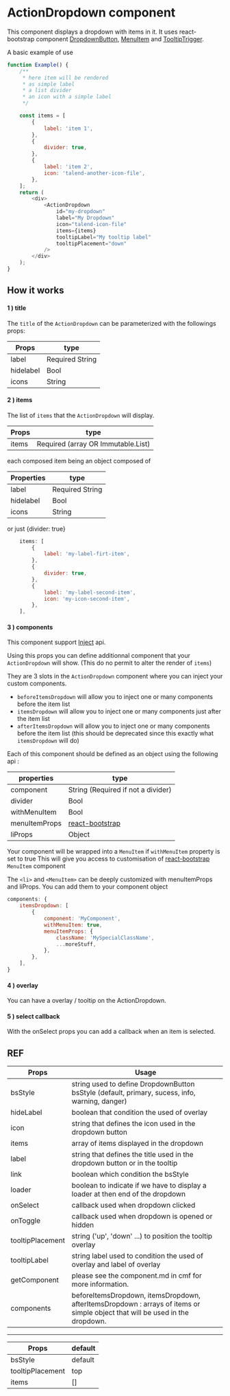 # ActionDropdown component

This component displays a dropdown with items in it. It uses react-bootstrap component [DropdownButton](https://react-bootstrap.github.io/components/dropdowns/#btn-dropdowns), [MenuItem](https://react-bootstrap.github.io/components/dropdowns/#menu-items) and [TooltipTrigger](https://react-bootstrap.github.io/components/tooltips/#tooltips).

A basic example of use

```javascript
function Example() {
	/**
	 * here item will be rendered
	 * as simple label
	 * a list divider
	 * an icon with a simple label
	 */

	const items = [
		{
			label: 'item 1',
		},
		{
			divider: true,
		},
		{
			label: 'item 2',
			icon: 'talend-another-icon-file',
		},
	];
	return (
		<div>
			<ActionDropdown
				id="my-dropdown"
				label="My Dropdown"
				icon="talend-icon-file"
				items={items}
				tooltipLabel="My tooltip label"
				tooltipPlacement="down"
			/>
		</div>
	);
}
```

## How it works

#### 1 ) title

The `title` of the `ActionDropdown` can be parameterized with the followings props:

| Props     | type            |
| --------- | --------------- |
| label     | Required String |
| hidelabel | Bool            |
| icons     | String          |

#### 2 ) items

The list of `items` that the `ActionDropdown` will display.

| Props | type                               |
| ----- | ---------------------------------- |
| items | Required (array OR Immutable.List) |

each composed item being an object composed of

| Properties | type            |
| ---------- | --------------- |
| label      | Required String |
| hidelabel  | Bool            |
| icons      | String          |

or just {divider: true}

```javascript
	items: [
		{
			label: 'my-label-firt-item',
		},
		{
			divider: true,
		},
		{
			label: 'my-label-second-item',
			icon: 'my-icon-second-item',
		},
	],
```

#### 3 ) components

This component support [Inject](../../Inject/Inject.md) api.

Using this props you can define additionnal component that your `ActionDropdown` will show.
(This do no permit to alter the render of `items`)

They are 3 slots in the `ActionDropdown` component where you can inject your custom components.

* `beforeItemsDropdown` will allow you to inject one or many components before the item list
* `itemsDropdown` will allow you to inject one or many components just after the item list
* `afterItemsDropdown` will allow you to inject one or many components before the item list (this should be deprecated since this exactly what `itemsDropdown` will do)

Each of this component should be defined as an object using the following api :

| properties    | type                                                                                       |
| ------------- | ------------------------------------------------------------------------------------------ |
| component     | String (Required if not a divider)                                                         |
| divider       | Bool                                                                                       |
| withMenuItem  | Bool                                                                                       |
| menuItemProps | [react-bootstrap](https://react-bootstrap.github.io/components/dropdowns/#menu-item-props) |
| liProps       | Object                                                                                     |

Your component will be wrapped into a `MenuItem` if `withMenuItem` property is set to true
This will give you access to customisation of [react-bootstrap](https://react-bootstrap.github.io/components/dropdowns/#menu-items) `MenuItem` component

The `<li>` and `<MenuItem>` can be deeply customized with menuItemProps and liProps.
You can add them to your component object

```javascript
components: {
	itemsDropdown: [
		{
			component: 'MyComponent',
			withMenuItem: true,
			menuItemProps: {
				className: 'MySpecialClassName',
				...moreStuff,
			},
		},
	],
}
```

#### 4 ) overlay

You can have a overlay / tooltip on the ActionDropdown.

#### 5 ) select callback

With the onSelect props you can add a callback when an item is selected.

## REF

| Props            | Usage                                                                                                                        |
| ---------------- | ---------------------------------------------------------------------------------------------------------------------------- |
| bsStyle          | string used to define DropdownButton bsStyle (default, primary, sucess, info, warning, danger)                               |
| hideLabel        | boolean that condition the used of overlay                                                                                   |
| icon             | string that defines the icon used in the dropdown button                                                                     |
| items            | array of items displayed in the dropdown                                                                                     |
| label            | string that defines the title used in the dropdown button or in the tooltip                                                  |
| link             | boolean which condition the bsStyle                                                                                          |
| loader           | boolean to indicate if we have to display a loader at then end of the dropdown                                               |
| onSelect         | callback used when dropdown clicked                                                                                          |
| onToggle         | callback used when dropdown is opened or hidden                                                                              |
| tooltipPlacement | string ('up', 'down' ...) to position the tooltip overlay                                                                    |
| tooltipLabel     | string label used to condition the used of overlay and label of overlay                                                      |
| getComponent     | please see the component.md in cmf for more information.                                                                     |
| components       | beforeItemsDropdown, itemsDropdown, afterItemsDropdown : arrays of items or simple object that will be used in the dropdown. |

---

| Props            | default |
| ---------------- | ------- |
| bsStyle          | default |
| tooltipPlacement | top     |
| items            | []      |
